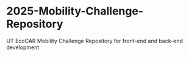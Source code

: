 # 2025-Mobility-Challenge-Repository
UT EcoCAR Mobility Challenge Repository for front-end and back-end development
